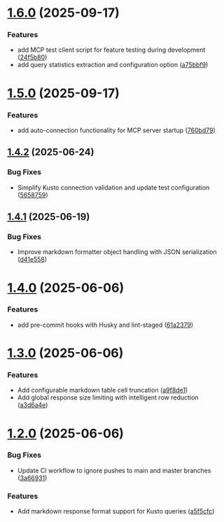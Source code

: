 # [1.6.0](https://github.com/johnib/kusto-mcp/compare/v1.5.0...v1.6.0) (2025-09-17)


### Features

* add MCP test client script for feature testing during development ([24f5b80](https://github.com/johnib/kusto-mcp/commit/24f5b802237579de316aacecea7b4f0e9a66ac83))
* add query statistics extraction and configuration option ([a75bbf9](https://github.com/johnib/kusto-mcp/commit/a75bbf9e36c7335b143354708c66e4289f1571dc))

# [1.5.0](https://github.com/johnib/kusto-mcp/compare/v1.4.2...v1.5.0) (2025-09-17)


### Features

* add auto-connection functionality for MCP server startup ([760bd79](https://github.com/johnib/kusto-mcp/commit/760bd796f3d5baab0f4feb991f6d5507733681e0))

## [1.4.2](https://github.com/johnib/kusto-mcp/compare/v1.4.1...v1.4.2) (2025-06-24)


### Bug Fixes

* Simplify Kusto connection validation and update test configuration ([5658759](https://github.com/johnib/kusto-mcp/commit/5658759426cae6de5c68d62bac3b8f78598d4889))

## [1.4.1](https://github.com/johnib/kusto-mcp/compare/v1.4.0...v1.4.1) (2025-06-19)


### Bug Fixes

* Improve markdown formatter object handling with JSON serialization ([d41e558](https://github.com/johnib/kusto-mcp/commit/d41e558aa79b7a902380a17381a83d960c785182))

# [1.4.0](https://github.com/johnib/kusto-mcp/compare/v1.3.0...v1.4.0) (2025-06-06)


### Features

* add pre-commit hooks with Husky and lint-staged ([61a2379](https://github.com/johnib/kusto-mcp/commit/61a2379a84ec4bc1a622c7fa8dc8baa24293b462))

# [1.3.0](https://github.com/johnib/kusto-mcp/compare/v1.2.0...v1.3.0) (2025-06-06)


### Features

* Add configurable markdown table cell truncation ([a9f8de1](https://github.com/johnib/kusto-mcp/commit/a9f8de179b41cf734f0b0e23024182df3b1c5bcd))
* Add global response size limiting with intelligent row reduction ([a3d6a4e](https://github.com/johnib/kusto-mcp/commit/a3d6a4ee9afcc68fd4f37e1cf2280d65d2fa3620))

# [1.2.0](https://github.com/johnib/kusto-mcp/compare/v1.1.1...v1.2.0) (2025-06-06)


### Bug Fixes

* Update CI workflow to ignore pushes to main and master branches ([3a66931](https://github.com/johnib/kusto-mcp/commit/3a66931d949482df9ed38dceae90325827405751))


### Features

* Add markdown response format support for Kusto queries ([a5f5cfc](https://github.com/johnib/kusto-mcp/commit/a5f5cfcb4bc48e5c7465f4cc53fa4c25e25f83e5))
